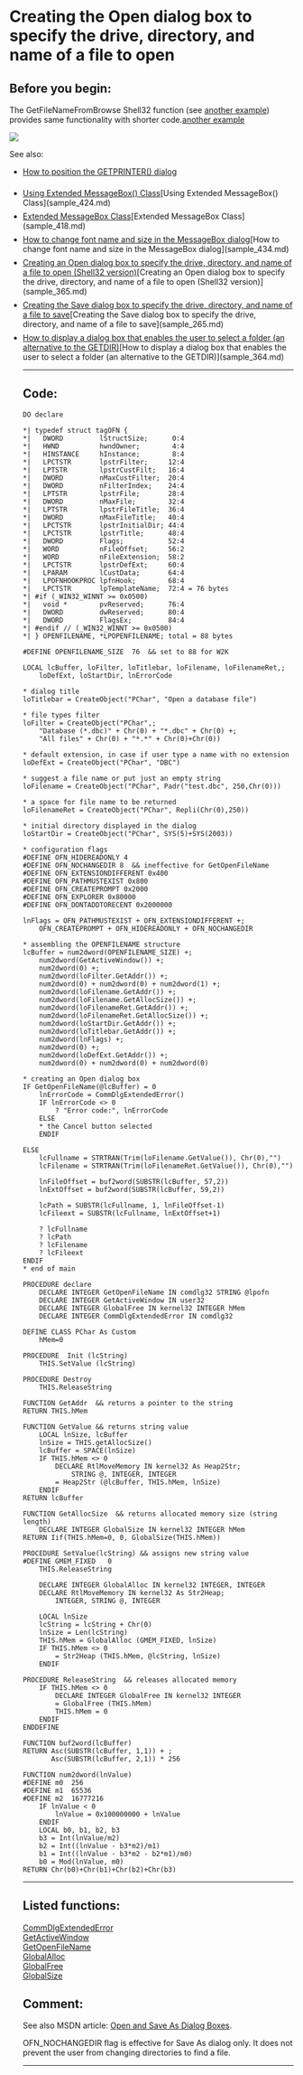<link rel="stylesheet" type="text/css" href="../css/win32api.css">  
<link rel="stylesheet" href="https://cdnjs.cloudflare.com/ajax/libs/font-awesome/4.7.0/css/font-awesome.min.css">

# Creating the Open dialog box to specify the drive, directory, and name of a file to open

## Before you begin:
The GetFileNameFromBrowse Shell32 function (see <a href="?example=365">another example</a>) provides same functionality with shorter code.[another example](sample_365.md)  

![](../images/getopenfilename.png)  

See also:<UL><LI style="padding-bottom: 7px;"><a href="?example=482">How to position the GETPRINTER() dialog</a>

<LI style="padding-bottom: 7px;"><a href="?example=424">Using Extended MessageBox() Class</a>[Using Extended MessageBox() Class](sample_424.md)  
<LI style="padding-bottom: 7px;"><a href="?example=418">Extended MessageBox Class</a>[Extended MessageBox Class](sample_418.md)  
<LI style="padding-bottom: 7px;"><a href="?example=434">How to change font name and size in the MessageBox dialog</a>[How to change font name and size in the MessageBox dialog](sample_434.md)  
<LI style="padding-bottom: 7px;"><a href="?example=365">Creating an Open dialog box to specify the drive, directory, and name of a file to open (Shell32 version)</a>[Creating an Open dialog box to specify the drive, directory, and name of a file to open (Shell32 version)](sample_365.md)  
<LI style="padding-bottom: 7px;"><a href="?example=265">Creating the Save dialog box to specify the drive, directory, and name of a file to save</a>[Creating the Save dialog box to specify the drive, directory, and name of a file to save](sample_265.md)  
<LI style="padding-bottom: 7px;"><a href="?example=364">How to display a dialog box that enables the user to select a folder (an alternative to the GETDIR)</a>[How to display a dialog box that enables the user to select a folder (an alternative to the GETDIR)](sample_364.md)  
  
***  


## Code:
```foxpro  
DO declare

*| typedef struct tagOFN {
*|   DWORD         lStructSize;      0:4
*|   HWND          hwndOwner;        4:4
*|   HINSTANCE     hInstance;        8:4
*|   LPCTSTR       lpstrFilter;     12:4
*|   LPTSTR        lpstrCustFilt;   16:4
*|   DWORD         nMaxCustFilter;  20:4
*|   DWORD         nFilterIndex;    24:4
*|   LPTSTR        lpstrFile;       28:4
*|   DWORD         nMaxFile;        32:4
*|   LPTSTR        lpstrFileTitle;  36:4
*|   DWORD         nMaxFileTitle;   40:4
*|   LPCTSTR       lpstrInitialDir; 44:4
*|   LPCTSTR       lpstrTitle;      48:4
*|   DWORD         Flags;           52:4
*|   WORD          nFileOffset;     56:2
*|   WORD          nFileExtension;  58:2
*|   LPCTSTR       lpstrDefExt;     60:4
*|   LPARAM        lCustData;       64:4
*|   LPOFNHOOKPROC lpfnHook;        68:4
*|   LPCTSTR       lpTemplateName;  72:4 = 76 bytes
*| #if (_WIN32_WINNT >= 0x0500)
*|   void *        pvReserved;      76:4
*|   DWORD         dwReserved;      80:4
*|   DWORD         FlagsEx;         84:4
*| #endif // (_WIN32_WINNT >= 0x0500)
*| } OPENFILENAME, *LPOPENFILENAME; total = 88 bytes

#DEFINE OPENFILENAME_SIZE  76  && set to 88 for W2K

LOCAL lcBuffer, loFilter, loTitlebar, loFilename, loFilenameRet,;
	loDefExt, loStartDir, lnErrorCode

* dialog title
loTitlebar = CreateObject("PChar", "Open a database file")

* file types filter
loFilter = CreateObject("PChar",;
	"Database (*.dbc)" + Chr(0) + "*.dbc" + Chr(0) +;
	"All files" + Chr(0) + "*.*" + Chr(0)+Chr(0))

* default extension, in case if user type a name with no extension
loDefExt = CreateObject("PChar", "DBC")

* suggest a file name or put just an empty string
loFilename = CreateObject("PChar", Padr("test.dbc", 250,Chr(0)))

* a space for file name to be returned
loFilenameRet = CreateObject("PChar", Repli(Chr(0),250))

* initial directory displayed in the dialog
loStartDir = CreateObject("PChar", SYS(5)+SYS(2003))

* configuration flags
#DEFINE OFN_HIDEREADONLY 4
#DEFINE OFN_NOCHANGEDIR 8  && ineffective for GetOpenFileName
#DEFINE OFN_EXTENSIONDIFFERENT 0x400
#DEFINE OFN_PATHMUSTEXIST 0x800
#DEFINE OFN_CREATEPROMPT 0x2000
#DEFINE OFN_EXPLORER 0x80000
#DEFINE OFN_DONTADDTORECENT 0x2000000

lnFlags = OFN_PATHMUSTEXIST + OFN_EXTENSIONDIFFERENT +;
	OFN_CREATEPROMPT + OFN_HIDEREADONLY + OFN_NOCHANGEDIR

* assembling the OPENFILENAME structure
lcBuffer = num2dword(OPENFILENAME_SIZE) +;
	num2dword(GetActiveWindow()) +;
	num2dword(0) +;
	num2dword(loFilter.GetAddr()) +;
	num2dword(0) + num2dword(0) + num2dword(1) +;
	num2dword(loFilename.GetAddr()) +;
	num2dword(loFilename.GetAllocSize()) +;
	num2dword(loFilenameRet.GetAddr()) +;
	num2dword(loFilenameRet.GetAllocSize()) +;
	num2dword(loStartDir.GetAddr()) +;
	num2dword(loTitlebar.GetAddr()) +;
	num2dword(lnFlags) +;
	num2dword(0) +;
	num2dword(loDefExt.GetAddr()) +;
	num2dword(0) + num2dword(0) + num2dword(0)

* creating an Open dialog box
IF GetOpenFileName(@lcBuffer) = 0
	lnErrorCode = CommDlgExtendedError()
	IF lnErrorCode <> 0
		? "Error code:", lnErrorCode
	ELSE
	* the Cancel button selected
	ENDIF

ELSE
	lcFullname = STRTRAN(Trim(loFilename.GetValue()), Chr(0),"")
	lcFilename = STRTRAN(Trim(loFilenameRet.GetValue()), Chr(0),"")

	lnFileOffset = buf2word(SUBSTR(lcBuffer, 57,2))
	lnExtOffset = buf2word(SUBSTR(lcBuffer, 59,2))

	lcPath = SUBSTR(lcFullname, 1, lnFileOffset-1)
	lcFileext = SUBSTR(lcFullname, lnExtOffset+1)

	? lcFullname
	? lcPath
	? lcFilename
	? lcFileext
ENDIF
* end of main

PROCEDURE declare
	DECLARE INTEGER GetOpenFileName IN comdlg32 STRING @lpofn
	DECLARE INTEGER GetActiveWindow IN user32
	DECLARE INTEGER GlobalFree IN kernel32 INTEGER hMem
	DECLARE INTEGER CommDlgExtendedError IN comdlg32

DEFINE CLASS PChar As Custom
	hMem=0

PROCEDURE  Init (lcString)
	THIS.SetValue (lcString)

PROCEDURE Destroy
	THIS.ReleaseString

FUNCTION GetAddr  && returns a pointer to the string
RETURN THIS.hMem

FUNCTION GetValue && returns string value
	LOCAL lnSize, lcBuffer
	lnSize = THIS.getAllocSize()
	lcBuffer = SPACE(lnSize)
	IF THIS.hMem <> 0
		DECLARE RtlMoveMemory IN kernel32 As Heap2Str;
			STRING @, INTEGER, INTEGER
		= Heap2Str (@lcBuffer, THIS.hMem, lnSize)
	ENDIF
RETURN lcBuffer

FUNCTION GetAllocSize  && returns allocated memory size (string length)
	DECLARE INTEGER GlobalSize IN kernel32 INTEGER hMem
RETURN Iif(THIS.hMem=0, 0, GlobalSize(THIS.hMem))

PROCEDURE SetValue(lcString) && assigns new string value
#DEFINE GMEM_FIXED   0
	THIS.ReleaseString

	DECLARE INTEGER GlobalAlloc IN kernel32 INTEGER, INTEGER
	DECLARE RtlMoveMemory IN kernel32 As Str2Heap;
		INTEGER, STRING @, INTEGER

	LOCAL lnSize
	lcString = lcString + Chr(0)
	lnSize = Len(lcString)
	THIS.hMem = GlobalAlloc (GMEM_FIXED, lnSize)
	IF THIS.hMem <> 0
		= Str2Heap (THIS.hMem, @lcString, lnSize)
	ENDIF

PROCEDURE ReleaseString  && releases allocated memory
	IF THIS.hMem <> 0
		DECLARE INTEGER GlobalFree IN kernel32 INTEGER
		= GlobalFree (THIS.hMem)
		THIS.hMem = 0
	ENDIF
ENDDEFINE

FUNCTION buf2word(lcBuffer)
RETURN Asc(SUBSTR(lcBuffer, 1,1)) + ;
       Asc(SUBSTR(lcBuffer, 2,1)) * 256

FUNCTION num2dword(lnValue)
#DEFINE m0  256
#DEFINE m1  65536
#DEFINE m2  16777216
	IF lnValue < 0
		lnValue = 0x100000000 + lnValue
	ENDIF
	LOCAL b0, b1, b2, b3
	b3 = Int(lnValue/m2)
	b2 = Int((lnValue - b3*m2)/m1)
	b1 = Int((lnValue - b3*m2 - b2*m1)/m0)
	b0 = Mod(lnValue, m0)
RETURN Chr(b0)+Chr(b1)+Chr(b2)+Chr(b3)  
```  
***  


## Listed functions:
[CommDlgExtendedError](../libraries/comdlg32/CommDlgExtendedError.md)  
[GetActiveWindow](../libraries/user32/GetActiveWindow.md)  
[GetOpenFileName](../libraries/comdlg32/GetOpenFileName.md)  
[GlobalAlloc](../libraries/kernel32/GlobalAlloc.md)  
[GlobalFree](../libraries/kernel32/GlobalFree.md)  
[GlobalSize](../libraries/kernel32/GlobalSize.md)  

## Comment:
See also MSDN article: <a href="http://msdn.microsoft.com/library/default.asp?url=/library/en-us/winui/winui/windowsuserinterface/userinput/commondialogboxlibrary/aboutcommondialogboxes/openandsaveasdialogboxes.asp">Open and Save As Dialog Boxes</a>.  
  
OFN_NOCHANGEDIR flag is effective for Save As dialog only. It does not prevent the user from changing directories to find a file.  
  
***  


